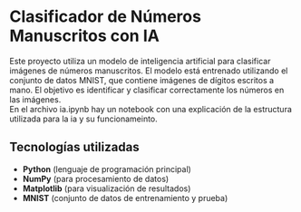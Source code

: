 # Clasificador de Números Manuscritos con IA

Este proyecto utiliza un modelo de inteligencia artificial para clasificar imágenes de números manuscritos. El modelo está entrenado utilizando el conjunto de datos MNIST, que contiene imágenes de dígitos escritos a mano. El objetivo es identificar y clasificar correctamente los números en las imágenes.\
En el archivo ia.ipynb hay un notebook con una explicación de la estructura utilizada para la ia y su funcionameinto.
## Tecnologías utilizadas

- **Python** (lenguaje de programación principal)
- **NumPy** (para procesamiento de datos)
- **Matplotlib** (para visualización de resultados)
- **MNIST** (conjunto de datos de entrenamiento y prueba)
